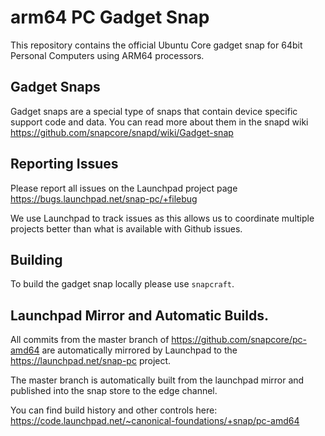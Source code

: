 # arm64 PC Gadget Snap

This repository contains the official Ubuntu Core gadget snap for 64bit
Personal Computers using ARM64 processors.

## Gadget Snaps

Gadget snaps are a special type of snaps that contain device specific support
code and data. You can read more about them in the snapd wiki
https://github.com/snapcore/snapd/wiki/Gadget-snap

## Reporting Issues

Please report all issues on the Launchpad project page
https://bugs.launchpad.net/snap-pc/+filebug

We use Launchpad to track issues as this allows us to coordinate multiple
projects better than what is available with Github issues.

## Building

To build the gadget snap locally please use `snapcraft`.

## Launchpad Mirror and Automatic Builds.

All commits from the master branch of https://github.com/snapcore/pc-amd64
are automatically mirrored by Launchpad to the https://launchpad.net/snap-pc
project.

The master branch is automatically built from the launchpad mirror and
published into the snap store to the edge channel.

You can find build history and other controls here:
https://code.launchpad.net/~canonical-foundations/+snap/pc-amd64
